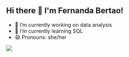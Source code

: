 ## Hi there 👋 I'm Fernanda Bertao!

- 🔭 I’m currently working on data analysis
- 🌱 I’m currently learning SQL
- 😄 Pronouns: she/her

<picture>
  <source
    srcset="https://github-readme-stats.vercel.app/api?username=anuraghazra&show_icons=true&theme=blue-green"
    media="(prefers-color-scheme: dark)"
  />
  <source
    srcset="https://github-readme-stats.vercel.app/api?username=anuraghazra&show_icons=true"
    media="(prefers-color-scheme: light), (prefers-color-scheme: no-preference)"
  />
  <img src="https://github-readme-stats.vercel.app/api?username=anuraghazra&show_icons=true" />
</picture>

